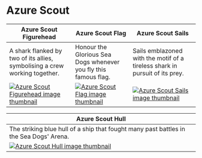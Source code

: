 # Azure Scout

| Azure Scout Figurehead | Azure Scout Flag | Azure Scout Sails |
| ---------------------- | ---------------- | ----------------- |
| A shark flanked by two of its allies, symbolising a crew working together. | Honour the Glorious Sea Dogs whenever you fly this famous flag. | Sails emblazoned with the motif of a tireless shark in pursuit of its prey. |
| [![Azure Scout Figurehead image thumbnail](https://seaofthieves.wiki.gg/images/b/b4/Azure_Scout_Figurehead.png)](https://seaofthieves.wiki.gg/wiki/Azure_Scout_Figurehead) | [![Azure Scout Flag image thumbnail](https://seaofthieves.wiki.gg/images/d/d8/Azure_Scout_Flag.png)](https://seaofthieves.wiki.gg/wiki/Azure_Scout_Flag) | [![Azure Scout Sails image thumbnail](https://seaofthieves.wiki.gg/images/3/3d/Azure_Scout_Sails.png)](https://seaofthieves.wiki.gg/wiki/Azure_Scout_Sails) |

| Azure Scout Hull |
| ---------------- |
| The striking blue hull of a ship that fought many past battles in the Sea Dogs' Arena. |
| [![Azure Scout Hull image thumbnail](https://seaofthieves.wiki.gg/images/0/0d/Azure_Scout_Hull.png)](https://seaofthieves.wiki.gg/wiki/Azure_Scout_Hull) |
